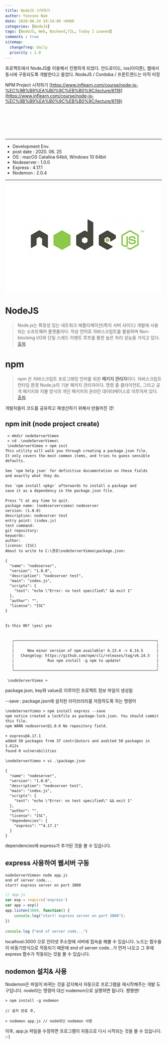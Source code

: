 ```yaml
---
title: NodeJS 시작하기
author: Yeonseo Nam
date: 2020-06-24 19:34:00 +0900
categories: [NodeJS]
tags: [NodeJS, Web, Backend,TIL, Today I Leaned]
comments : true
sitemap:
  changefreq: daily
  priority : 1.0
---
```




프로젝트에서 NodeJS를 이용해서 진행하게 되었다. 안드로이드, ios(아이폰), 웹에서 동시에 구동되도록 개발한다고 들었다.
NodeJS / Cordoba / 프론트앤드는 아직 미정

NPM Project 시작하기
[https://www.inflearn.com/course/node-js-%EC%9B%B9%EA%B0%9C%EB%B0%9C/lecture/6118](https://www.inflearn.com/course/node-js-%EC%9B%B9%EA%B0%9C%EB%B0%9C/lecture/6118)

<br/><br/><br/><br/><br/>

---

* Development Env.
* post date : 2020. 06. 25
* OS : macOS Catalina 64bit, Windows 10 64bit
* Nodeserver : 1.0.0
* Express : 4.17.1
* Nodemon : 2.0.4

---


![nodejs_logo](/post/images/logo/nodejs_logo.jpg)

# NodeJS

> Node.js는 확장성 있는 네트워크 애플리케이션(특히 서버 사이드) 개발에 사용되는 소프트웨어 플랫폼이다. 작성 언어로 자바스크립트를 활용하며 Non-blocking I/O와 단일 스레드 이벤트 루프를 통한 높은 처리 성능을 가지고 있다.
[출처](https://ko.wikipedia.org/wiki/Node.js)

# npm

> npm 은 자바스크립트 프로그래밍 언어를 위한 <strong>패키지 관리자</strong>이다. 자바스크립트 런타임 환경 Node.js의 기본 패키지 관리자이다. 명령 줄 클라이언트, 그리고 공개 패키지와 지불 방식의 개인 패키지의 온라인 데이터베이스로 이루어져 있다. [출처](https://ko.wikipedia.org/wiki/Npm_(%EC%86%8C%ED%94%84%ED%8A%B8%EC%9B%A8%EC%96%B4))

개발자들이 코드를 공유하고 재생산하기 위해서 만들어진 것!

 
## npm init (node project create)

```
 > mkdir nodeServerVimeo
 > cd .\nodeServerVimeo\
 \nodeServerVimeo > npm init
This utility will walk you through creating a package.json file.
It only covers the most common items, and tries to guess sensible defaults.

See `npm help json` for definitive documentation on these fields
and exactly what they do.

Use `npm install <pkg>` afterwards to install a package and
save it as a dependency in the package.json file.

Press ^C at any time to quit.
package name: (nodeservervimeo) nodeserver
version: (1.0.0)
description: nodeserver test
entry point: (index.js)
test command:
git repository:
keywords:
author:
license: (ISC)
About to write to C:\경로\nodeServerVimeo\package.json:

{
  "name": "nodeserver",
  "version": "1.0.0",
  "description": "nodeserver test",
  "main": "index.js",
  "scripts": {
    "test": "echo \"Error: no test specified\" && exit 1"
  },
  "author": "",
  "license": "ISC"
}


Is this OK? (yes) yes


   ╭────────────────────────────────────────────────────────────────╮
   │                                                                │
   │      New minor version of npm available! 6.13.4 -> 6.14.5      │
   │   Changelog: https://github.com/npm/cli/releases/tag/v6.14.5   │
   │               Run npm install -g npm to update!                │
   │                                                                │
   ╰────────────────────────────────────────────────────────────────╯

 \nodeServerVimeo >
```

package.json, key와 value로 이루어진 프로젝트 정보 파일이 생성됨

--save : package.json에 설치한 라이브러리를 저장하도록 하는 명령어

```
\nodeServerVimeo > npm install express --save
npm notice created a lockfile as package-lock.json. You should commit this file.
npm WARN nodeserver@1.0.0 No repository field.

+ express@4.17.1
added 50 packages from 37 contributors and audited 50 packages in 1.612s
found 0 vulnerabilities

\nodeServerVimeo > vi .\package.json

{
  "name": "nodeserver",
  "version": "1.0.0",
  "description": "nodeserver test",
  "main": "index.js",
  "scripts": {
    "test": "echo \"Error: no test specified\" && exit 1"
  },
  "author": "",
  "license": "ISC",
  "dependencies": {
    "express": "^4.17.1"
  }
}
```

dependencies에 express가 추가된 것을 볼 수 있습니다.

## express 사용하여 웹서버 구동

```
nodeServerVimeo> node app.js
end of server code...
start! express server on port 3000
```

```js
// app.js
var exp = require('express')
var app = exp()
app.listen(3000, function() {
    console.log("start! express server on port 3000");
})

console.log ("end of server code...")
```

localhost:3000 으로 인터넷 주소창에 서버에 접속을 해볼 수 있습니다. 노드는 함수들이 비동기방식으로 작동되기 때문에 end of server code...가 먼저 나오고 그 후에 express 함수가 작동되는 것을 볼 수 있습니다.


## nodemon 설치& 사용

Nodemon은 파일이 바뀌는 것을 감지해서 자동으로 프로그램을 재시작해주는 개발 도구입니다. node라는 명령어 대신 nodemon으로 실행하면 됩니다. 짱짱맨!

```
> npm install -g nodemon

// 설치 완료 후,

> nodemon app.js // node대신 nodemon 사용
```

 이후, app.js 파일을 수정하면 프로그램이 자동으로 다시 시작되는 것을 볼 수 있습니다. :-)